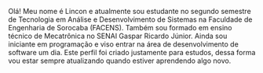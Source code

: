 Olá!
Meu nome é Lincon e atualmente sou estudante no segundo semestre de Tecnologia em Análise e Desenvolvimento de Sistemas na Faculdade de Engenharia de Sorocaba (FACENS).
Também sou formado em ensino técnico de Mecatrônica no SENAI Gaspar Ricardo Júnior. 
Ainda sou iniciante em programação e viso entrar na área de desenvolvimento de software um dia.
Este perfil foi criado justamente para estudos, dessa forma vou estar sempre atualizando quando estiver aprendendo algo novo.
